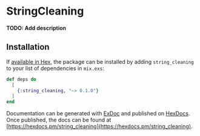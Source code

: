 # StringCleaning

**TODO: Add description**

## Installation

If [available in Hex](https://hex.pm/docs/publish), the package can be installed
by adding `string_cleaning` to your list of dependencies in `mix.exs`:

```elixir
def deps do
  [
    {:string_cleaning, "~> 0.1.0"}
  ]
end
```

Documentation can be generated with [ExDoc](https://github.com/elixir-lang/ex_doc)
and published on [HexDocs](https://hexdocs.pm). Once published, the docs can
be found at [https://hexdocs.pm/string_cleaning](https://hexdocs.pm/string_cleaning).

